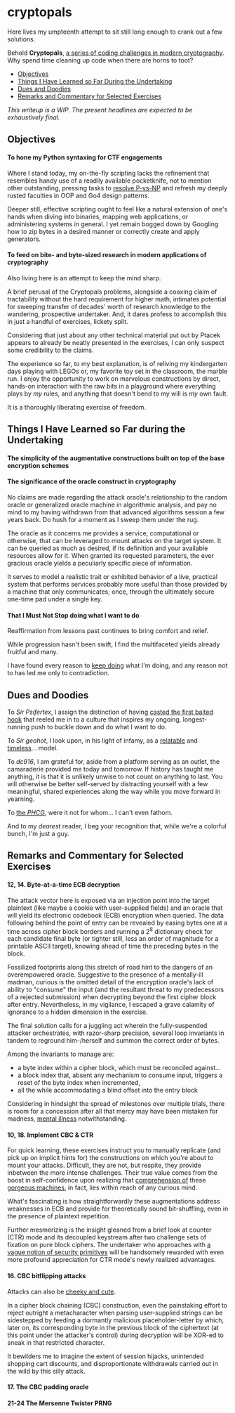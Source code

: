 # cryptopals

Here lives my umpteenth attempt to sit still long enough to crank out a few solutions.

Behold __Cryptopals__, [a series of coding challenges in modern cryptography](https://blog.pinboard.in/2013/04/the_matasano_crypto_challenges/). Why spend time cleaning up code when there are horns to toot?

- [ Objectives ](#objectives)
- [ Things I Have Learned so Far During the Undertaking ](#learned)
- [ Dues and Doodies ](#doodie)
- [ Remarks and Commentary for Selected Exercises ](#remarks)

_This writeup is a WIP. The present headlines are expected to be exhaustively final._

<a name="objectives"></a>
## Objectives

#### To hone my Python syntaxing for CTF engagements

Where I stand today, my on-the-fly scripting lacks the refinement that resembles handy use of a readily available pocketknife, not to mention other outstanding, pressing tasks to [resolve P-vs-NP](https://www.youtube.com/watch?v=wf-BqAjZb8M&t=12m46s) and refresh my deeply rusted faculties in OOP and Go4 design patterns.

Deeper still, effective scripting ought to feel like a natural extension of one's hands when diving into binaries, mapping web applications, or administering systems in general. I yet remain bogged down by Googling how to zip bytes in a desired manner or correctly create and apply generators.

#### To feed on bite- and byte-sized research in modern applications of cryptography

Also living here is an attempt to keep the mind sharp.

A brief perusal of the Cryptopals problems, alongside a coaxing claim of tractability without the hard requirement for higher math, intimates potential for sweeping transfer of decades' worth of research knowledge to the wandering, prospective undertaker. And, it dares profess to accomplish this in just a handful of exercises, lickety split.

Considering that just about any other technical material put out by Ptacek appears to already be neatly presented in the exercises, I can only suspect some credibility to the claims.

The experience so far, to my best explanation, is of reliving my kindergarten days playing with LEGOs or, my favorite toy set in the classroom, the marble run. I enjoy the opportunity to work on marvelous constructions by direct, hands-on interaction with the raw bits in a playground where everything plays by _my_ rules, and anything that doesn't bend to my will is _my_ own fault.

It is a thoroughly liberating exercise of freedom.

<a name="learned"></a>
## Things I Have Learned so Far during the Undertaking

#### The simplicity of the augmentative constructions built on top of the base encryption schemes

#### The significance of the oracle construct in cryptography

No claims are made regarding the attack oracle's relationship to the random oracle or generalized oracle machine in algorithmic analysis, and pay no mind to my having withdrawn from that advanced algorithms session a few years back. Do hush for a moment as I sweep them under the rug.

The oracle as it concerns me provides a service, computational or otherwise, that can be leveraged to mount attacks on the target system. It can be queried as much as desired, if its definition and your available resources allow for it. When granted its requested parameters, the ever gracious oracle yields a peculiarly specific piece of information.

It serves to model a realistic trait or exhibited behavior of a live, practical system that performs services probably more useful than those provided by a machine that only communicates, once, through the ultimately secure one-time pad under a single key.

#### That I Must Not Stop doing what I want to do

Reaffirmation from lessons past continues to bring comfort and relief.

While progression hasn't been swift, I find the multifaceted yields already fruitful and many.

I have found every reason to [keep doing](https://www.youtube.com/watch?v=-PdXNRAQ31c&t=49m10s) what I'm doing, and any reason not to has led me only to contradiction.

<a name="doodie"></a>
## Dues and Doodies

To _Sir Psifertex_, I assign the distinction of having [casted the first baited hook](https://www.youtube.com/watch?v=okPWY0FeUoU&t=4m34s) that reeled me in to a culture that inspires my ongoing, longest-running push to buckle down and do what I want to do.

To _Sir geohot_, I look upon, in his light of infamy, as a [relatable](https://www.youtube.com/watch?v=AerjS7PTNYs&t=6m42s) and [timeless](https://www.youtube.com/watch?v=eGl6kpSajag&t=11m16s)... model.

To _dc916_, I am grateful for, aside from a platform serving as an outlet, the camaraderie provided me today and tomorrow. If history has taught me anything, it is that it is unlikely unwise to not count on anything to last. You will otherwise be better self-served by distracting yourself with a few meaningful, shared experiences along the way while you move forward in yearning.

To [the _PHCG_](https://www.youtube.com/watch?v=eo7iwlMFPrM), were it not for whom... I can't even fathom.

And to my _dearest_ reader, I beg your recognition that, while we're a colorful bunch, I'm just a guy.

<a name="remarks"></a>
## Remarks and Commentary for Selected Exercises

#### 12, 14. Byte-at-a-time ECB decryption

The attack vector here is exposed via an injection point into the target plaintext (like maybe a cookie with user-supplied fields) and an oracle that will yield its electronic codebook (ECB) encryption when queried. The data following behind the point of entry can be revealed by easing bytes one at a time across cipher block borders and running a 2<sup>8</sup> dictionary check for each candidate final byte (or tighter still, less an order of magnitude for a printable ASCII target), knowing ahead of time the preceding bytes in the block.

Fossilized footprints along this stretch of road hint to the dangers of an overempowered oracle. Suggestive to the presence of a mentally-ill madman, curious is the omitted detail of the encryption oracle's lack of ability to "consume" the input (and the resultant threat to my predecessors of a rejected submission) when decrypting beyond the first cipher block after entry. Nevertheless, in my vigilance, I escaped a grave calamity of ignorance to a hidden dimension in the exercise.

The final solution calls for a juggling act wherein the fully-suspended attacker orchestrates, with razor-sharp precision, several loop invariants in tandem to reground him-/herself and summon the correct order of bytes.

Among the invariants to manage are:
 - a byte index within a cipher block, which must be reconciled against...
 - a block index that, absent any mechanism to consume input, triggers a reset of the byte index when incremented,
 - all the while accommodating a blind offset into the entry block

Considering in hindsight the spread of milestones over multiple trials, there is room for a concession after all that mercy may have been mistaken for madness, [mental illness](https://www.youtube.com/watch?v=iZa_XKpj9X4&t=5m05s) notwithstanding.

#### 10, 18. Implement CBC & CTR

For quick learning, these exercises instruct you to manually replicate (and pick up on implicit hints for) the constructions on which you're about to mount your attacks. Difficult, they are not, but respite, they provide inbetween the more intense challenges. Their true value comes from the boost in self-confidence upon realizing that [comprehension of](https://en.wikipedia.org/wiki/Block_cipher_mode_of_operation#CBC) these [gorgeous machines](https://en.wikipedia.org/wiki/Block_cipher_mode_of_operation#CTR), in fact, lies within reach of any curious mind.

What's fascinating is how straightforwardly these augmentations address weaknesses in ECB and provide for theoretically sound bit-shuffling, even in the presence of plaintext repetition.

Further mesmerizing is the insight gleaned from a brief look at counter (CTR) mode and its decoupled keystream after two challenge sets of fixation on pure block ciphers. The undertaker who approaches with [a vague notion of security primitives](https://www.coursera.org/learn/crypto) will be handsomely rewarded with even more profound appreciation for CTR mode's newly realized advantages.

#### 16. CBC bitflipping attacks

Attacks can also be [cheeky and cute](https://www.coursera.org/lecture/crypto/attacking-non-atomic-decryption-mtJS8).

In a cipher block chaining (CBC) construction, even the painstaking effort to reject outright a metacharacter when parsing user-supplied strings can be sidestepped by feeding a dormantly malicious placeholder-letter by which, later on, its corresponding byte in the previous block of the ciphertext (at this point under the attacker's control) during decryption will be XOR-ed to sneak in that restricted character.

It bewilders me to imagine the extent of session hijacks, unintended shopping cart discounts, and disproportionate withdrawals carried out in the wild by this silly attack.

#### 17. The CBC padding oracle

#### 21-24 The Mersenne Twister PRNG
